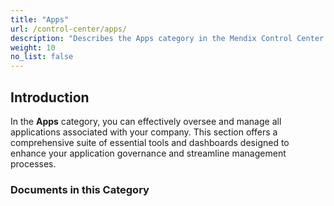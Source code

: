 ```yaml
---
title: "Apps"
url: /control-center/apps/
description: "Describes the Apps category in the Mendix Control Center."
weight: 10
no_list: false 
---
```


## Introduction

In the **Apps** category, you can effectively oversee and manage all applications associated with your company. This section offers a comprehensive suite of essential tools and dashboards designed to enhance your application governance and streamline management processes. 

### Documents in this Category